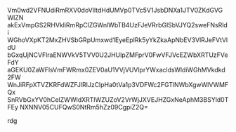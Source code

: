 Vm0wd2VFNUdiRmRXV0doVlltdHdUMVp0TVc5V1JsbDNXa1JTV0ZKdGVGWlZN
akExVmpGS2RHVkliRmRpClZGWnlWbTB4UzFJeVRrbGlSbVJYQ2sweFNsRldi
WGhoVXpKT2MxZHVSbGRpUmxwd1EyeEplRk5yYkZkaApNbEV3VlRJeFVtVldU
bGxqUjNCVFlraENWVkV5TVV0U2JHUlpZMFprV0FwVFJVcEZWbXRTUzFVeFdY
aGEKU0ZaWFlsVmFWRmx0ZEV0aU1VVjVUVlprYWxacldsWldiWGhMVkdkd2FW
WnJiRFpXTVZKRFdWZFJlRlJzClpHa0tVa1p3VDFWc2FGTlNWbXgwWlVWMFQx
SnRVbGxYV0hCelZWWldXRTlWZUZoV2VrWjJXVEJHZGxNeAphM3BSYld0TFEy
NXNNV05CUFQwS0NtRm5hZz09CgpiZ2Q=

rdg